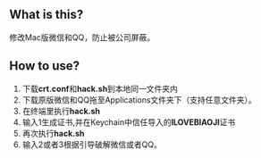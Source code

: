 ## What is this?
修改Mac版微信和QQ，防止被公司屏蔽。

## How to use?
1. 下载**crt.conf**和**hack.sh**到本地同一文件夹内
2. 下载原版微信和QQ拖至Applications文件夹下（支持任意文件夹）。  
3. 在终端里执行**hack.sh**  
4. 输入1生成证书,并在Keychain中信任导入的**ILOVEBIAOJI**证书 
5. 再次执行**hack.sh** 
6. 输入2或者3根据引导破解微信或者QQ。    
